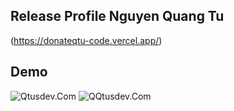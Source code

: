## Release Profile Nguyen Quang Tu
(https://donateqtu-code.vercel.app/)
## Demo
![Qtusdev.Com](https://files.catbox.moe/wh3h9y.png)
![QQtusdev.Com](https://files.catbox.moe/172qyk.png)

